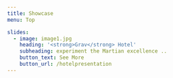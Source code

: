 ```yaml
---
title: Showcase
menu: Top

slides:
  - image: image1.jpg
    heading: '<strong>Grav</strong> Hotel'
    subheading: experiment the Martian excellence ..
    button_text: See More
    button_url: /hotelpresentation
---
```

